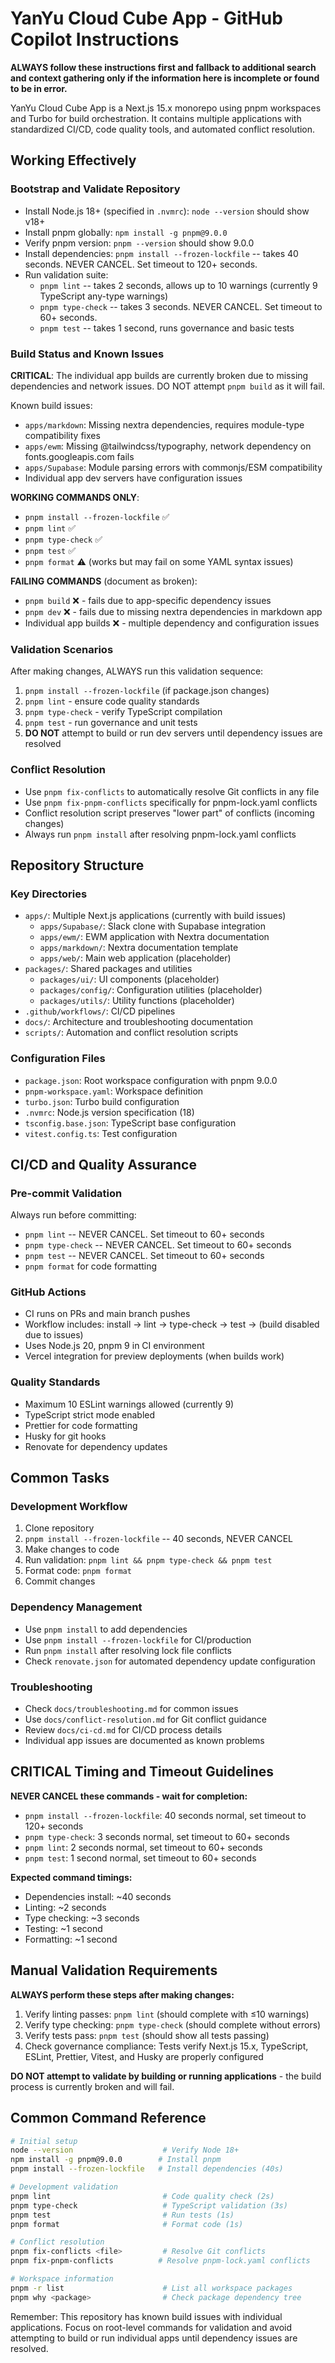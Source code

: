 # YanYu Cloud Cube App - GitHub Copilot Instructions

**ALWAYS follow these instructions first and fallback to additional search and context gathering only if the information here is incomplete or found to be in error.**

YanYu Cloud Cube App is a Next.js 15.x monorepo using pnpm workspaces and Turbo for build orchestration. It contains multiple applications with standardized CI/CD, code quality tools, and automated conflict resolution.

## Working Effectively

### Bootstrap and Validate Repository

- Install Node.js 18+ (specified in `.nvmrc`): `node --version` should show v18+
- Install pnpm globally: `npm install -g pnpm@9.0.0`
- Verify pnpm version: `pnpm --version` should show 9.0.0
- Install dependencies: `pnpm install --frozen-lockfile` -- takes 40 seconds. NEVER CANCEL. Set timeout to 120+ seconds.
- Run validation suite:
  - `pnpm lint` -- takes 2 seconds, allows up to 10 warnings (currently 9 TypeScript any-type warnings)
  - `pnpm type-check` -- takes 3 seconds. NEVER CANCEL. Set timeout to 60+ seconds.
  - `pnpm test` -- takes 1 second, runs governance and basic tests

### Build Status and Known Issues

**CRITICAL**: The individual app builds are currently broken due to missing dependencies and network issues. DO NOT attempt `pnpm build` as it will fail.

Known build issues:

- `apps/markdown`: Missing nextra dependencies, requires module-type compatibility fixes
- `apps/ewm`: Missing @tailwindcss/typography, network dependency on fonts.googleapis.com fails
- `apps/Supabase`: Module parsing errors with commonjs/ESM compatibility
- Individual app dev servers have configuration issues

**WORKING COMMANDS ONLY**:

- `pnpm install --frozen-lockfile` ✅
- `pnpm lint` ✅
- `pnpm type-check` ✅
- `pnpm test` ✅
- `pnpm format` ⚠️ (works but may fail on some YAML syntax issues)

**FAILING COMMANDS** (document as broken):

- `pnpm build` ❌ - fails due to app-specific dependency issues
- `pnpm dev` ❌ - fails due to missing nextra dependencies in markdown app
- Individual app builds ❌ - multiple dependency and configuration issues

### Validation Scenarios

After making changes, ALWAYS run this validation sequence:

1. `pnpm install --frozen-lockfile` (if package.json changes)
2. `pnpm lint` - ensure code quality standards
3. `pnpm type-check` - verify TypeScript compilation
4. `pnpm test` - run governance and unit tests
5. **DO NOT** attempt to build or run dev servers until dependency issues are resolved

### Conflict Resolution

- Use `pnpm fix-conflicts` to automatically resolve Git conflicts in any file
- Use `pnpm fix-pnpm-conflicts` specifically for pnpm-lock.yaml conflicts
- Conflict resolution script preserves "lower part" of conflicts (incoming changes)
- Always run `pnpm install` after resolving pnpm-lock.yaml conflicts

## Repository Structure

### Key Directories

- `apps/`: Multiple Next.js applications (currently with build issues)
  - `apps/Supabase/`: Slack clone with Supabase integration
  - `apps/ewm/`: EWM application with Nextra documentation
  - `apps/markdown/`: Nextra documentation template
  - `apps/web/`: Main web application (placeholder)
- `packages/`: Shared packages and utilities
  - `packages/ui/`: UI components (placeholder)
  - `packages/config/`: Configuration utilities (placeholder)
  - `packages/utils/`: Utility functions (placeholder)
- `.github/workflows/`: CI/CD pipelines
- `docs/`: Architecture and troubleshooting documentation
- `scripts/`: Automation and conflict resolution scripts

### Configuration Files

- `package.json`: Root workspace configuration with pnpm 9.0.0
- `pnpm-workspace.yaml`: Workspace definition
- `turbo.json`: Turbo build configuration
- `.nvmrc`: Node.js version specification (18)
- `tsconfig.base.json`: TypeScript base configuration
- `vitest.config.ts`: Test configuration

## CI/CD and Quality Assurance

### Pre-commit Validation

Always run before committing:

- `pnpm lint` -- NEVER CANCEL. Set timeout to 60+ seconds
- `pnpm type-check` -- NEVER CANCEL. Set timeout to 60+ seconds
- `pnpm test` -- NEVER CANCEL. Set timeout to 60+ seconds
- `pnpm format` for code formatting

### GitHub Actions

- CI runs on PRs and main branch pushes
- Workflow includes: install → lint → type-check → test → (build disabled due to issues)
- Uses Node.js 20, pnpm 9 in CI environment
- Vercel integration for preview deployments (when builds work)

### Quality Standards

- Maximum 10 ESLint warnings allowed (currently 9)
- TypeScript strict mode enabled
- Prettier for code formatting
- Husky for git hooks
- Renovate for dependency updates

## Common Tasks

### Development Workflow

1. Clone repository
2. `pnpm install --frozen-lockfile` -- 40 seconds, NEVER CANCEL
3. Make changes to code
4. Run validation: `pnpm lint && pnpm type-check && pnpm test`
5. Format code: `pnpm format`
6. Commit changes

### Dependency Management

- Use `pnpm install` to add dependencies
- Use `pnpm install --frozen-lockfile` for CI/production
- Run `pnpm install` after resolving lock file conflicts
- Check `renovate.json` for automated dependency update configuration

### Troubleshooting

- Check `docs/troubleshooting.md` for common issues
- Use `docs/conflict-resolution.md` for Git conflict guidance
- Review `docs/ci-cd.md` for CI/CD process details
- Individual app issues are documented as known problems

## CRITICAL Timing and Timeout Guidelines

**NEVER CANCEL these commands - wait for completion:**

- `pnpm install --frozen-lockfile`: 40 seconds normal, set timeout to 120+ seconds
- `pnpm type-check`: 3 seconds normal, set timeout to 60+ seconds
- `pnpm lint`: 2 seconds normal, set timeout to 60+ seconds
- `pnpm test`: 1 second normal, set timeout to 60+ seconds

**Expected command timings:**

- Dependencies install: ~40 seconds
- Linting: ~2 seconds
- Type checking: ~3 seconds
- Testing: ~1 second
- Formatting: ~1 second

## Manual Validation Requirements

**ALWAYS perform these steps after making changes:**

1. Verify linting passes: `pnpm lint` (should complete with ≤10 warnings)
2. Verify type checking: `pnpm type-check` (should complete without errors)
3. Verify tests pass: `pnpm test` (should show all tests passing)
4. Check governance compliance: Tests verify Next.js 15.x, TypeScript, ESLint, Prettier, Vitest, and Husky are properly configured

**DO NOT attempt to validate by building or running applications** - the build process is currently broken and will fail.

## Common Command Reference

```bash
# Initial setup
node --version                    # Verify Node 18+
npm install -g pnpm@9.0.0        # Install pnpm
pnpm install --frozen-lockfile   # Install dependencies (40s)

# Development validation
pnpm lint                         # Code quality check (2s)
pnpm type-check                   # TypeScript validation (3s)
pnpm test                         # Run tests (1s)
pnpm format                       # Format code (1s)

# Conflict resolution
pnpm fix-conflicts <file>         # Resolve Git conflicts
pnpm fix-pnpm-conflicts          # Resolve pnpm-lock.yaml conflicts

# Workspace information
pnpm -r list                      # List all workspace packages
pnpm why <package>                # Check package dependency tree
```

Remember: This repository has known build issues with individual applications. Focus on root-level commands for validation and avoid attempting to build or run individual apps until dependency issues are resolved.
